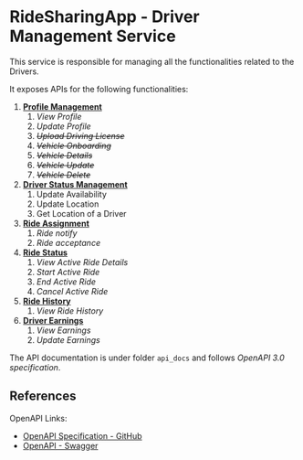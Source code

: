 # RideSharingApp - Driver Management Service

This service is responsible for managing all the functionalities related to the Drivers.

It exposes APIs for the following functionalities:

1. [**Profile Management**](api_docs/profile_management.yaml)
   1. *View Profile*
   2. *Update Profile*
   3. ~~*Upload Driving License*~~
   4. ~~*Vehicle Onboarding*~~
   5. ~~*Vehicle Details*~~
   6. ~~*Vehicle Update*~~
   7. ~~*Vehicle Delete*~~
2. [**Driver Status Management**](api_docs/driver_status_management.yaml)
   1. Update Availability
   2. Update Location
   3. Get Location of a Driver
3. [**Ride Assignment**](api_docs/ride_assignment.yaml)
   1. *Ride notify*
   2. *Ride acceptance*
4. [**Ride Status**](api_docs/ride_status_management.yaml)
   1. *View Active Ride Details*
   2. *Start Active Ride*
   3. *End Active Ride*
   4. *Cancel Active Ride*
5. [**Ride History**](api_docs/ride_history.yaml)
   1. *View Ride History*
6. [**Driver Earnings**](api_docs/driver_earnings.yaml)
   1. *View Earnings*
   2. *Update Earnings*

The API documentation is under folder `api_docs` and follows *OpenAPI 3.0 specification*.

## References

OpenAPI Links:
- [OpenAPI Specification - GitHub](https://github.com/OAI/OpenAPI-Specification/blob/main/versions/3.0.3.md)
- [OpenAPI - Swagger](https://swagger.io/specification/)